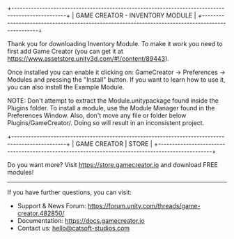 +-------------------------------------------------------------------------------------------------+
| GAME CREATOR - INVENTORY MODULE                                                                 |
+-------------------------------------------------------------------------------------------------+

Thank you for downloading Inventory Module. To make it work you need to first add
Game Creator (you can get it at https://www.assetstore.unity3d.com/#!/content/89443).

Once installed you can enable it clicking on: GameCreator -> Preferences -> Modules and pressing
the "Install" button. If you want to learn how to use it, you can also install the Example Module.

NOTE: Don't attempt to extract the Module.unitypackage found inside the Plugins folder. To install
a module, use the Module Manager found in the Preferences Window. Also, don't move any file or
folder below Plugins/GameCreator/. Doing so will result in an inconsistent project.

+-------------------------------------------------------------------------------------------------+
| GAME CREATOR | STORE                                                                            |
+-------------------------------------------------------------------------------------------------+

Do you want more? Visit https://store.gamecreator.io and download FREE modules!

---------------------------------------------------------------------------------------------------

If you have further questions, you can visit:

- Support & News Forum: https://forum.unity.com/threads/game-creator.482850/
- Documentation: https://docs.gamecreator.io
- Contact us: hello@catsoft-studios.com
